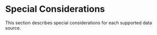 # Special Considerations

This section describes special considerations for each supported data
source.
